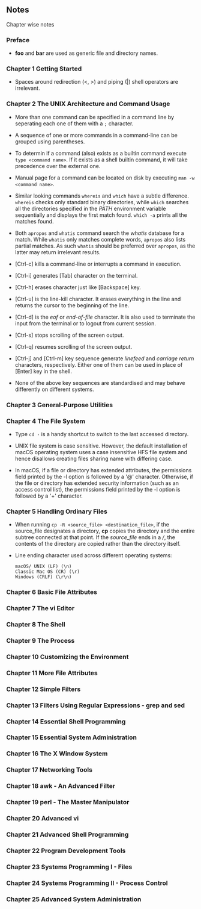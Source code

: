## Notes

Chapter wise notes


### Preface

-   **foo** and **bar** are used as generic file and directory names.


### Chapter 1 Getting Started

-   Spaces around redirection (<, >) and piping (|) shell operators are irrelevant.


### Chapter 2 The UNIX Architecture and Command Usage

-   More than one command can be specified in a command line by seperating each one of them with a `;` character.

-   A sequence of one or more commands in a command-line can be grouped using parentheses.

-   To determin if a command (also) exists as a builtin command execute `type <command name>`. If it exists as a shell builtin command, it will take precedence over the external one.

-   Manual page for a command can be located on disk by executing `man -w <command name>`.

-   Similar looking commands `whereis` and `which` have a subtle difference. `whereis` checks only standard binary directories, while `which` searches all the directories specified in the _PATH_ environment variable sequentially and displays the first match found. `which -a` prints all the matches found.

-   Both `apropos` and `whatis` command search the _whatis_ database for a match. While `whatis` only matches complete words, `apropos` also lists partial matches. As such `whatis` should be preferred over `apropos`, as the latter may return irrelevant results.

-   [Ctrl-c] kills a command-line or interrupts a command in execution.

-   [Ctrl-i] generates [Tab] character on the terminal.

-   [Ctrl-h] erases character just like [Backspace] key.

-   [Ctrl-u] is the line-kill character. It erases everything in the line and returns the cursor to the beginning of the line.

-   [Ctrl-d] is the _eof_ or _end-of-file_ character. It is also used to terminate the input from the terminal or to logout from current session.

-   [Ctrl-s] stops scrolling of the screen output.

-   [Ctrl-q] resumes scrolling of the screen output.

-   [Ctrl-j] and [Ctrl-m] key sequence generate _linefeed_ and _carriage return_ characters, respectively. Either one of them can be used in place of [Enter] key in the shell.

-    None of the above key sequences are standardised and may behave differently on different systems.


### Chapter 3 General-Purpose Utilities


### Chapter 4 The File System

-   Type `cd -` is a handy shortcut to switch to the last accessed directory.

-   UNIX file system is case sensitive. However, the default installation of macOS operating system uses a case insensitive HFS file system and hence disallows creating files sharing name with differing case.

-   In macOS, if a file or directory has extended attributes, the permissions field printed by the -l option is followed by a '@' character.  Otherwise, if the file or directory has extended security information (such as an access control list), the permissions field printed by the -l option is followed by a '+' character.


### Chapter 5 Handling Ordinary Files

-   When running `cp -R <source_file> <destination_file>`, if the source\_file designates a directory, **cp** copies the directory and the entire subtree connected at that point. If the _source\_file_ ends in a _/_, the contents of the directory are copied rather than the directory itself.

-   Line ending character used across different operating systems:  

        macOS/ UNIX (LF) (\n)  
        Classic Mac OS (CR) (\r)  
        Windows (CRLF) (\r\n)


### Chapter 6 Basic File Attributes


### Chapter 7 The vi Editor


### Chapter 8 The Shell


### Chapter 9 The Process


### Chapter 10 Customizing the Environment


### Chapter 11 More File Attributes


### Chapter 12 Simple Filters


### Chapter 13 Filters Using Regular Expressions - grep and sed


### Chapter 14 Essential Shell Programming


### Chapter 15 Essential System Administration


### Chapter 16 The X Window System


### Chapter 17 Networking Tools


### Chapter 18 awk - An Advanced Filter


### Chapter 19 perl - The Master Manipulator


### Chapter 20 Advanced vi


### Chapter 21 Advanced Shell Programming


### Chapter 22 Program Development Tools


### Chapter 23 Systems Programming I - Files


### Chapter 24 Systems Programming II - Process Control


### Chapter 25 Advanced System Administration

